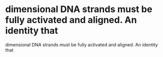 # dimensional DNA strands must be fully activated and aligned. An identity that

dimensional DNA strands must be fully activated and aligned. An identity that